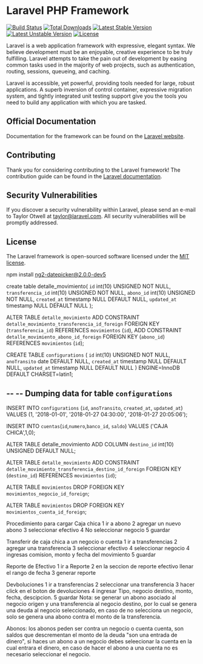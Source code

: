 # Laravel PHP Framework

[![Build Status](https://travis-ci.org/laravel/framework.svg)](https://travis-ci.org/laravel/framework)
[![Total Downloads](https://poser.pugx.org/laravel/framework/d/total.svg)](https://packagist.org/packages/laravel/framework)
[![Latest Stable Version](https://poser.pugx.org/laravel/framework/v/stable.svg)](https://packagist.org/packages/laravel/framework)
[![Latest Unstable Version](https://poser.pugx.org/laravel/framework/v/unstable.svg)](https://packagist.org/packages/laravel/framework)
[![License](https://poser.pugx.org/laravel/framework/license.svg)](https://packagist.org/packages/laravel/framework)

Laravel is a web application framework with expressive, elegant syntax. We believe development must be an enjoyable, creative experience to be truly fulfilling. Laravel attempts to take the pain out of development by easing common tasks used in the majority of web projects, such as authentication, routing, sessions, queueing, and caching.

Laravel is accessible, yet powerful, providing tools needed for large, robust applications. A superb inversion of control container, expressive migration system, and tightly integrated unit testing support give you the tools you need to build any application with which you are tasked.

## Official Documentation

Documentation for the framework can be found on the [Laravel website](http://laravel.com/docs).

## Contributing

Thank you for considering contributing to the Laravel framework! The contribution guide can be found in the [Laravel documentation](http://laravel.com/docs/contributions).

## Security Vulnerabilities

If you discover a security vulnerability within Laravel, please send an e-mail to Taylor Otwell at taylor@laravel.com. All security vulnerabilities will be promptly addressed.

## License

The Laravel framework is open-sourced software licensed under the [MIT license](http://opensource.org/licenses/MIT).


npm install ng2-datepicker@2.0.0-dev5




create table detalle_movimiento(
  `id` int(10) UNSIGNED NOT NULL,
  `transferencia_id`  int(10) UNSIGNED NOT NULL,
  `abono_id`  int(10) UNSIGNED NOT NULL, 
  `created_at` timestamp NULL DEFAULT NULL,
  `updated_at` timestamp NULL DEFAULT NULL
);

ALTER TABLE `detalle_movimiento`
  ADD CONSTRAINT `detalle_movimiento_transferencia_id_foreign` FOREIGN KEY (`transferencia_id`) REFERENCES `movimientos` (`id`),
  ADD CONSTRAINT `detalle_movimiento_abono_id_foreign` FOREIGN KEY (`abono_id`) REFERENCES `movimientos` (`id`);



CREATE TABLE `configurations` (
  `id` int(10) UNSIGNED NOT NULL,
  `anoTransito` date DEFAULT NULL,
  `created_at` timestamp NULL DEFAULT NULL,
  `updated_at` timestamp NULL DEFAULT NULL
) ENGINE=InnoDB DEFAULT CHARSET=latin1;

--
-- Dumping data for table `configurations`
--

INSERT INTO `configurations` (`id`, `anoTransito`, `created_at`, `updated_at`) VALUES
(1, '2018-01-01', '2018-01-27 04:30:00', '2018-01-27 20:05:06');

INSERT INTO `cuentas`(`id`,`numero`,`banco_id`, `saldo`) VALUES ('CAJA CHICA',1,0);

ALTER TABLE detalle_movimiento
ADD COLUMN `destino_id`  int(10) UNSIGNED DEFAULT NULL;

ALTER TABLE `detalle_movimiento`
  ADD CONSTRAINT `detalle_movimiento_transferencia_destino_id_foreign` FOREIGN KEY (`destino_id`) REFERENCES `movimientos` (`id`);



ALTER TABLE `movimientos` DROP FOREIGN KEY `movimientos_negocio_id_foreign`;

ALTER TABLE `movimientos` DROP FOREIGN KEY `movimientos_cuenta_id_foreign`;


Procedimiento para cargar Caja chica 
   1 ir a abono
   2 agregar un nuevo abono
   3 seleccionar efectivo
   4 No seleccionar negocio
   5 guardar 

Transferir de caja chica a un negocio o cuenta
  1 ir a transferencias
  2 agregar una transferencia 
  3 seleccionar efectivo 
  4 seleccionar negocio
  4 ingresas comision, monto y fecha del movimiento
  5 guardar 

Reporte de Efectivo 
  1 ir a Reporte
  2 en la seccion de reporte efectivo llenar el rango de fecha 
  3 generar reporte 

Devboluciones
  1 ir a transferencias 
  2 seleccionar una transferencia 
  3 hacer click en el boton de devoluciones
  4 ingresar Tipo, negocio destino, monto, fecha, descipcion.
  5 guardar 
  Nota: se generar un abono asociado al negocio origen y una transferencia al negocio destino, por lo cual se genera una deuda al negocio seleccionado, en caso de no selecciona un negocio, solo se genera una abono contra el monto de la transferencia. 

Abonos:
  los abonos peden ser contra un negocio o cuenta cuenta, son saldos que descrementan el monto de la deuda "son una entrada de dinero", si haces un abono a un negocio debes seleecionar la cuenta en la cual entrara el dinero, en caso de hacer el abono a una cuenta no es necesario seleccionar el negocio. 
  


